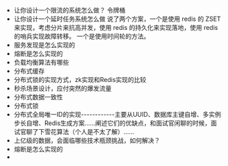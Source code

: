 - 让你设计一个限流的系统怎么做？ 令牌桶
- 让你设计一个延时任务系统怎么做 说了两个方案，一个是使用 redis 的 ZSET 来实现，考虑分片来抗高并发，使用 redis 的持久化来实现落地，使用 redis 的哨兵实现故障转移。 一个是使用时间轮的方法。
- 服务发现是怎么实现的
- 熔断是怎么实现的
- 负载均衡算法有哪些
- 分布式缓存
- 分布式锁的实现方式，zk实现和Redis实现的比较
- 秒杀场景设计，应付突然的爆发流量
- 分布式数据一致性
- 分布式锁
- 分布式全局唯一ID的实现------------主要从UUID、数据库主键自增、多实例步长自增、Redis生成方案……阐述它们的优缺点，和面试官闲聊的时候，面试官聊了下雪花算法（个人是不太了解）……
- 上亿级的数据，会面临哪些技术瓶颈挑战，如何解决？
- 熔断是怎么实现的
- 